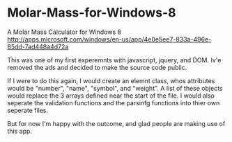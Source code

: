 Molar-Mass-for-Windows-8
========================

A Molar Mass Calculator for Windows 8
http://apps.microsoft.com/windows/en-us/app/4e0e5ee7-833a-496e-85dd-7ad448a4d72a

This was one of my first experemnts with javascript, jquery, and DOM. Iv'e removed the ads and decided to make the source code public.

If I were to do this again, I would create an elemnt class, whos attributes would be "number", "name", "symbol", and "weight". A list of these objects would replace the 3 arrays defined near the start of the file.
I would also seperate the validation functions and the parsinfg functions into thier own seperate files. 

But for now I'm happy with the outcome, and glad people are making use of this app. 
